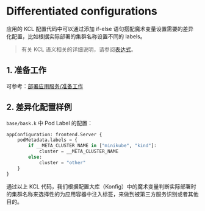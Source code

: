 # Differentiated configurations

应用的 KCL 配置代码中可以通过添加 if-else 语句搭配魔术变量设置需要的差异化配置，比如根据实际部署的集群名称设置不同的 labels。

> 有关 KCL 语义相关的详细说明，请参阅[表达式](/reference/lang/lang/spec/expressions.md)。

## 1. 准备工作

可参考：[部署应用服务/准备工作](./1-deploy-server.md#1-%E5%87%86%E5%A4%87%E5%B7%A5%E4%BD%9C)

## 2. 差异化配置样例

`base/bask.k` 中 Pod Label 的配置：

```py
appConfiguration: frontend.Server {
    podMetadata.labels = {
        if __META_CLUSTER_NAME in ["minikube", "kind"]:
            cluster = __META_CLUSTER_NAME
        else:
            cluster = "other"
    }
}
```

通过以上 KCL 代码，我们根据配置大库（Konfig）中的魔术变量判断实际部署时的集群名称来选择性的为应用容器中注入标签，来做到被第三方服务识别或者其他目的。
